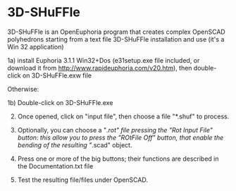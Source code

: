 # 3D-SHuFFle
3D-SHuFFle is an OpenEuphoria program that creates complex OpenSCAD polyhedrons starting from a text file
3D-SHuFFle installation and use (it's a Win 32 application)

1a) install Euphoria 3.1.1 Win32+Dos (e31setup.exe file included, or download it from http://www.rapideuphoria.com/v20.htm), then double-click on 3D-SHuFFle.exw file

Otherwise:

1b) Double-click on 3D-SHuFFle.exe

2) Once opened, click on "input file", then choose a file "*.shuf" to process.

3) Optionally, you can choose a "*.rot" file pressing the "Rot Input File" button: this allow you to press the "ROtFile Off" button, that enable the bending of the resulting "*.scad" object.

4) Press one or more of the big buttons; their functions are described in the Documentation.txt file

5) Test the resulting file/files under OpenSCAD.
